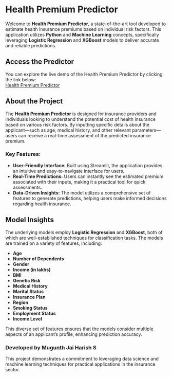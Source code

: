 # Health Premium Predictor

Welcome to **Health Premium Predictor**, a state-of-the-art tool developed to estimate health insurance premiums based on individual risk factors. This application utilizes **Python** and **Machine Learning** concepts, specifically leveraging **Logistic Regression** and **XGBoost** models to deliver accurate and reliable predictions.

## Access the Predictor

You can explore the live demo of the Health Premium Predictor by clicking the link below:  
[Health Premium Predictor](https://health-premium-prediction.streamlit.app/)

## About the Project

The **Health Premium Predictor** is designed for insurance providers and individuals looking to understand the potential cost of health insurance based on various risk factors. By inputting specific details about the applicant—such as age, medical history, and other relevant parameters—users can receive a real-time assessment of the predicted insurance premium.

### Key Features:

- **User-Friendly Interface:** Built using Streamlit, the application provides an intuitive and easy-to-navigate interface for users.
- **Real-Time Predictions:** Users can instantly see the estimated premium associated with their inputs, making it a practical tool for quick assessments.
- **Data-Driven Insights:** The model utilizes a comprehensive set of features to generate predictions, helping users make informed decisions regarding health insurance.

## Model Insights

The underlying models employ **Logistic Regression** and **XGBoost**, both of which are well-established techniques for classification tasks. The models are trained on a variety of features, including:

- **Age**
- **Number of Dependents**
- **Gender**
- **Income (in lakhs)**
- **BMI**
- **Genetic Risk**
- **Medical History**
- **Marital Status**
- **Insurance Plan**
- **Region**
- **Smoking Status**
- **Employment Status**
- **Income Level**

This diverse set of features ensures that the models consider multiple aspects of an applicant’s profile, enhancing prediction accuracy.

### Developed by Mugunth Jai Harish S

This project demonstrates a commitment to leveraging data science and machine learning techniques for practical applications in the insurance sector.


